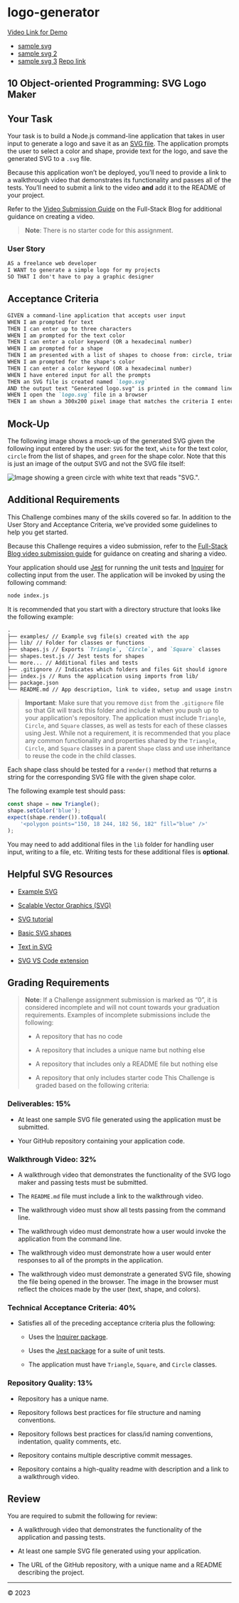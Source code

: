 # logo-generator

[Video Link for Demo](https://drive.google.com/file/d/14mczxK_LBQzzCTlqjxzqnfRVV9_Q44r5/view?usp=drive_link)

-   [sample svg](Assets/examples/example1.svg)
-   [sample svg 2](Assets/examples/example2.svg)
-   [sample svg 3](Assets/examples/example3.svg)
    [Repo link](https://github.com/jkproffitt/logo-generator)

## 10 Object-oriented Programming: SVG Logo Maker

## Your Task

Your task is to build a Node.js command-line application that takes in user input to generate a logo and save it as an [SVG file](https://en.wikipedia.org/wiki/Scalable_Vector_Graphics). The application prompts the user to select a color and shape, provide text for the logo, and save the generated SVG to a `.svg` file.

Because this application won’t be deployed, you’ll need to provide a link to a walkthrough video that demonstrates its functionality and passes all of the tests. You’ll need to submit a link to the video **and** add it to the README of your project.

Refer to the [Video Submission Guide](https://coding-boot-camp.github.io/full-stack/computer-literacy/video-submission-guide) on the Full-Stack Blog for additional guidance on creating a video.

> **Note**: There is no starter code for this assignment.

### User Story

```md
AS a freelance web developer
I WANT to generate a simple logo for my projects
SO THAT I don't have to pay a graphic designer
```

## Acceptance Criteria

```md
GIVEN a command-line application that accepts user input
WHEN I am prompted for text
THEN I can enter up to three characters
WHEN I am prompted for the text color
THEN I can enter a color keyword (OR a hexadecimal number)
WHEN I am prompted for a shape
THEN I am presented with a list of shapes to choose from: circle, triangle, and square
WHEN I am prompted for the shape's color
THEN I can enter a color keyword (OR a hexadecimal number)
WHEN I have entered input for all the prompts
THEN an SVG file is created named `logo.svg`
AND the output text "Generated logo.svg" is printed in the command line
WHEN I open the `logo.svg` file in a browser
THEN I am shown a 300x200 pixel image that matches the criteria I entered
```

## Mock-Up

The following image shows a mock-up of the generated SVG given the following input entered by the user: `SVG` for the text, `white` for the text color, `circle` from the list of shapes, and `green` for the shape color. Note that this is just an image of the output SVG and not the SVG file itself:

![Image showing a green circle with white text that reads "SVG.".](./Images/10-oop-homework-demo.png)

## Additional Requirements

This Challenge combines many of the skills covered so far. In addition to the User Story and Acceptance Criteria, we’ve provided some guidelines to help you get started.

Because this Challenge requires a video submission, refer to the [Full-Stack Blog video submission guide](https://coding-boot-camp.github.io/full-stack/computer-literacy/video-submission-guide) for guidance on creating and sharing a video.

Your application should use [Jest](https://www.npmjs.com/package/jest) for running the unit tests and [Inquirer](https://www.npmjs.com/package/inquirer/v/8.2.4) for collecting input from the user. The application will be invoked by using the following command:

```bash
node index.js
```

It is recommended that you start with a directory structure that looks like the following example:

```md
.  
├── examples/ // Example svg file(s) created with the app
├── lib/ // Folder for classes or functions
├── shapes.js // Exports `Triangle`, `Circle`, and `Square` classes
├── shapes.test.js // Jest tests for shapes
└── more... // Additional files and tests
├── .gitignore // Indicates which folders and files Git should ignore
├── index.js // Runs the application using imports from lib/
├── package.json
└── README.md // App description, link to video, setup and usage instructions
```

> **Important**: Make sure that you remove `dist` from the `.gitignore` file so that Git will track this folder and include it when you push up to your application's repository.
> The application must include `Triangle`, `Circle`, and `Square` classes, as well as tests for each of these classes using Jest. While not a requirement, it is recommended that you place any common functionality and properties shared by the `Triangle`, `Circle`, and `Square` classes in a parent `Shape` class and use inheritance to reuse the code in the child classes.

Each shape class should be tested for a `render()` method that returns a string for the corresponding SVG file with the given shape color.

The following example test should pass:

```js
const shape = new Triangle();
shape.setColor('blue');
expect(shape.render()).toEqual(
	'<polygon points="150, 18 244, 182 56, 182" fill="blue" />'
);
```

You may need to add additional files in the `lib` folder for handling user input, writing to a file, etc. Writing tests for these additional files is **optional**.

## Helpful SVG Resources

-   [Example SVG](https://static.fullstack-bootcamp.com/fullstack-ground/module-10/circle.svg)

-   [Scalable Vector Graphics (SVG)](https://en.wikipedia.org/wiki/Scalable_Vector_Graphics)

-   [SVG tutorial](https://developer.mozilla.org/en-US/docs/Web/SVG/Tutorial)

-   [Basic SVG shapes](https://developer.mozilla.org/en-US/docs/Web/SVG/Tutorial/Basic_Shapes)

-   [Text in SVG](https://developer.mozilla.org/en-US/docs/Web/SVG/Tutorial/Texts)

-   [SVG VS Code extension](https://marketplace.visualstudio.com/items?itemName=jock.svg)

## Grading Requirements

> **Note**: If a Challenge assignment submission is marked as “0”, it is considered incomplete and will not count towards your graduation requirements. Examples of incomplete submissions include the following:
>
> -   A repository that has no code
>
> -   A repository that includes a unique name but nothing else
>
> -   A repository that includes only a README file but nothing else
>
> -   A repository that only includes starter code
>     This Challenge is graded based on the following criteria:

### Deliverables: 15%

-   At least one sample SVG file generated using the application must be submitted.

-   Your GitHub repository containing your application code.

### Walkthrough Video: 32%

-   A walkthrough video that demonstrates the functionality of the SVG logo maker and passing tests must be submitted.

-   The `README.md` file must include a link to the walkthrough video.

-   The walkthrough video must show all tests passing from the command line.

-   The walkthrough video must demonstrate how a user would invoke the application from the command line.

-   The walkthrough video must demonstrate how a user would enter responses to all of the prompts in the application.

-   The walkthrough video must demonstrate a generated SVG file, showing the file being opened in the browser. The image in the browser must reflect the choices made by the user (text, shape, and colors).

### Technical Acceptance Criteria: 40%

-   Satisfies all of the preceding acceptance criteria plus the following:

    -   Uses the [Inquirer package](https://www.npmjs.com/package/inquirer/v/8.2.4).

    -   Uses the [Jest package](https://www.npmjs.com/package/jest) for a suite of unit tests.

    -   The application must have `Triangle`, `Square`, and `Circle` classes.

### Repository Quality: 13%

-   Repository has a unique name.

-   Repository follows best practices for file structure and naming conventions.

-   Repository follows best practices for class/id naming conventions, indentation, quality comments, etc.

-   Repository contains multiple descriptive commit messages.

-   Repository contains a high-quality readme with description and a link to a walkthrough video.

## Review

You are required to submit the following for review:

-   A walkthrough video that demonstrates the functionality of the application and passing tests.

-   At least one sample SVG file generated using your application.

-   The URL of the GitHub repository, with a unique name and a README describing the project.

---

© 2023
